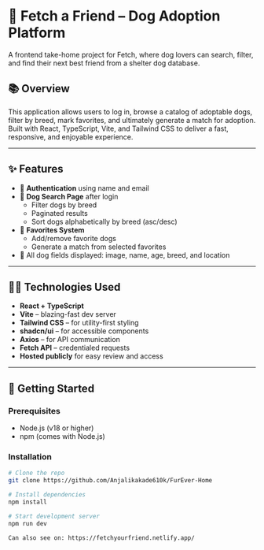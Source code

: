 # 🐾 Fetch a Friend – Dog Adoption Platform

A frontend take-home project for Fetch, where dog lovers can search, filter, and find their next best friend from a shelter dog database.

## 📚 Overview

This application allows users to log in, browse a catalog of adoptable dogs, filter by breed, mark favorites, and ultimately generate a match for adoption. Built with React, TypeScript, Vite, and Tailwind CSS to deliver a fast, responsive, and enjoyable experience.

---

## ✨ Features

- 🔐 **Authentication** using name and email
- 🐶 **Dog Search Page** after login
  - Filter dogs by breed
  - Paginated results
  - Sort dogs alphabetically by breed (asc/desc)
- 💖 **Favorites System**
  - Add/remove favorite dogs
  - Generate a match from selected favorites
- 📸 All dog fields displayed: image, name, age, breed, and location

---

## 🧑‍💻 Technologies Used

- **React + TypeScript**
- **Vite** – blazing-fast dev server
- **Tailwind CSS** – for utility-first styling
- **shadcn/ui** – for accessible components
- **Axios** – for API communication
- **Fetch API** – credentialed requests
- **Hosted publicly** for easy review and access

---

## 🚀 Getting Started

### Prerequisites

- Node.js (v18 or higher)
- npm (comes with Node.js)

### Installation

```bash
# Clone the repo
git clone https://github.com/Anjalikakade610k/FurEver-Home

# Install dependencies
npm install

# Start development server
npm run dev

Can also see on: https://fetchyourfriend.netlify.app/
